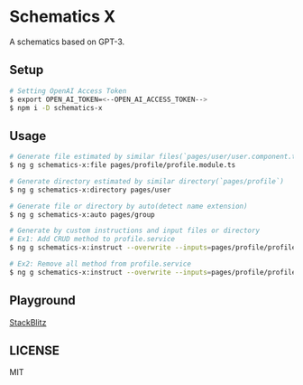 # Schematics X

A schematics based on GPT-3.

## Setup

```sh
# Setting OpenAI Access Token
$ export OPEN_AI_TOKEN=<--OPEN_AI_ACCESS_TOKEN-->
$ npm i -D schematics-x
```

## Usage

```sh
# Generate file estimated by similar files(`pages/user/user.component.ts`)
$ ng g schematics-x:file pages/profile/profile.module.ts

# Generate directory estimated by similar directory(`pages/profile`)
$ ng g schematics-x:directory pages/user

# Generate file or directory by auto(detect name extension)
$ ng g schematics-x:auto pages/group

# Generate by custom instructions and input files or directory
# Ex1: Add CRUD method to profile.service
$ ng g schematics-x:instruct --overwrite --inputs=pages/profile/profile.service.ts 'Add create, get, update and delete method to above code:'

# Ex2: Remove all method from profile.service
$ ng g schematics-x:instruct --overwrite --inputs=pages/profile/profile.service.ts 'Remove all method from above code:'
```

## Playground

[StackBlitz](https://stackblitz.com/edit/angular-webcontainer-template-v1mpus?file=README.md)

## LICENSE

MIT
